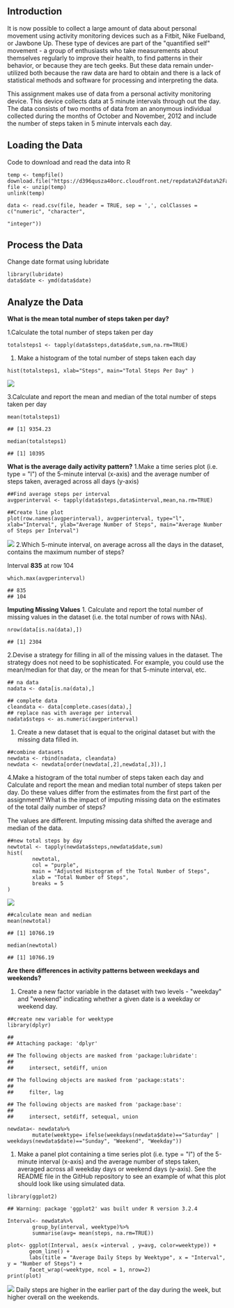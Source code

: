 Introduction
------------

It is now possible to collect a large amount of data about personal
movement using activity monitoring devices such as a Fitbit, Nike
Fuelband, or Jawbone Up. These type of devices are part of the
"quantified self" movement - a group of enthusiasts who take
measurements about themselves regularly to improve their health, to find
patterns in their behavior, or because they are tech geeks. But these
data remain under-utilized both because the raw data are hard to obtain
and there is a lack of statistical methods and software for processing
and interpreting the data.

This assignment makes use of data from a personal activity monitoring
device. This device collects data at 5 minute intervals through out the
day. The data consists of two months of data from an anonymous
individual collected during the months of October and November, 2012 and
include the number of steps taken in 5 minute intervals each day.

Loading the Data
----------------

Code to download and read the data into R

    temp <- tempfile()
    download.file("https://d396qusza40orc.cloudfront.net/repdata%2Fdata%2Factivity.zip",temp)
    file <- unzip(temp)
    unlink(temp)
      
    data <- read.csv(file, header = TRUE, sep = ',', colClasses = c("numeric", "character",
                                                                              "integer"))

Process the Data
----------------

Change date format using lubridate

    library(lubridate)
    data$date <- ymd(data$date)

Analyze the Data
----------------

**What is the mean total number of steps taken per day?**

1.Calculate the total number of steps taken per day

    totalsteps1 <- tapply(data$steps,data$date,sum,na.rm=TRUE)

1.  Make a histogram of the total number of steps taken each day

<!-- -->

    hist(totalsteps1, xlab="Steps", main="Total Steps Per Day" )

![](Figs/histogram-1.png)<!-- -->

3.Calculate and report the mean and median of the total number of steps
taken per day

    mean(totalsteps1)

    ## [1] 9354.23

    median(totalsteps1)

    ## [1] 10395

**What is the average daily activity pattern?** 1.Make a time series
plot (i.e. type = "l") of the 5-minute interval (x-axis) and the average
number of steps taken, averaged across all days (y-axis)

    ##Find average steps per interval
    avgperinterval <- tapply(data$steps,data$interval,mean,na.rm=TRUE)

    ##Create line plot
    plot(row.names(avgperinterval), avgperinterval, type="l", xlab="Interval", ylab="Average Number of Steps", main="Average Number of Steps per Interval")

![](Figs/lineplot-1.png)<!-- --> 2.Which 5-minute interval, on average
across all the days in the dataset, contains the maximum number of
steps?

Interval **835** at row 104

    which.max(avgperinterval)

    ## 835 
    ## 104

**Imputing Missing Values** 1. Calculate and report the total number of
missing values in the dataset (i.e. the total number of rows with NAs).

    nrow(data[is.na(data),])

    ## [1] 2304

2.Devise a strategy for filling in all of the missing values in the
dataset. The strategy does not need to be sophisticated. For example,
you could use the mean/median for that day, or the mean for that
5-minute interval, etc.

    ## na data
    nadata <- data[is.na(data),]

    ## complete data
    cleandata <- data[complete.cases(data),]
    ## replace nas with average per interval
    nadata$steps <- as.numeric(avgperinterval)

1.  Create a new dataset that is equal to the original dataset but with
    the missing data filled in.

<!-- -->

    ##combine datasets
    newdata <- rbind(nadata, cleandata)
    newdata <- newdata[order(newdata[,2],newdata[,3]),]

4.Make a histogram of the total number of steps taken each day and
Calculate and report the mean and median total number of steps taken per
day. Do these values differ from the estimates from the first part of
the assignment? What is the impact of imputing missing data on the
estimates of the total daily number of steps?

The values are different. Imputing missing data shifted the average and
median of the data.

    ##new total steps by day
    newtotal <- tapply(newdata$steps,newdata$date,sum)
    hist(
            newtotal,
            col = "purple",
            main = "Adjusted Histogram of the Total Number of Steps",
            xlab = "Total Number of Steps",
            breaks = 5
    )

![](Figs/newhist-1.png)<!-- -->

    ##calculate mean and median
    mean(newtotal)

    ## [1] 10766.19

    median(newtotal)

    ## [1] 10766.19

**Are there differences in activity patterns between weekdays and
weekends?**

1.  Create a new factor variable in the dataset with two levels -
    "weekday" and "weekend" indicating whether a given date is a weekday
    or weekend day.

<!-- -->

    ##create new variable for weektype
    library(dplyr)

    ## 
    ## Attaching package: 'dplyr'

    ## The following objects are masked from 'package:lubridate':
    ## 
    ##     intersect, setdiff, union

    ## The following objects are masked from 'package:stats':
    ## 
    ##     filter, lag

    ## The following objects are masked from 'package:base':
    ## 
    ##     intersect, setdiff, setequal, union

    newdata<- newdata%>%
            mutate(weektype= ifelse(weekdays(newdata$date)=="Saturday" | weekdays(newdata$date)=="Sunday", "Weekend", "Weekday"))

1.  Make a panel plot containing a time series plot (i.e. type = "l") of
    the 5-minute interval (x-axis) and the average number of steps
    taken, averaged across all weekday days or weekend days (y-axis).
    See the README file in the GitHub repository to see an example of
    what this plot should look like using simulated data.

<!-- -->

    library(ggplot2)

    ## Warning: package 'ggplot2' was built under R version 3.2.4

    Interval<- newdata%>%
            group_by(interval, weektype)%>%
            summarise(avg= mean(steps, na.rm=TRUE))

    plot<- ggplot(Interval, aes(x =interval , y=avg, color=weektype)) +
           geom_line() +
           labs(title = "Average Daily Steps by Weektype", x = "Interval", y = "Number of Steps") +
           facet_wrap(~weektype, ncol = 1, nrow=2)
    print(plot)

![](Figs/panelplot-1.png)<!-- --> Daily steps are higher in the earlier
part of the day during the week, but higher overall on the weekends.
